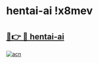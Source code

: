 # hentai-ai !x8mev

# <h2><a href="https://jkbm0w.esa.edu.pl?title=hentai-ai&ref=x8mev">🔗👉 🔴 hentai-ai</a></h2>

[![acn](https://github.com/user-attachments/assets/0f9c940e-d8b0-45ae-aac7-cd30a18b3e1c)](https://jkbm0w.esa.edu.pl?title=hentai-ai&ref=x8mev)

